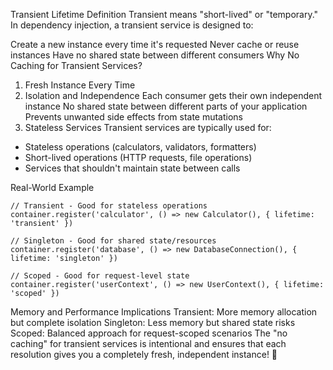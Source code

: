 Transient Lifetime Definition
Transient means "short-lived" or "temporary." In dependency injection, a transient service is designed to:

Create a new instance every time it's requested
Never cache or reuse instances
Have no shared state between different consumers
Why No Caching for Transient Services?

1. Fresh Instance Every Time
2. Isolation and Independence
   Each consumer gets their own independent instance
   No shared state between different parts of your application
   Prevents unwanted side effects from state mutations
3. Stateless Services
   Transient services are typically used for:

- Stateless operations (calculators, validators, formatters)
- Short-lived operations (HTTP requests, file operations)
- Services that shouldn't maintain state between calls

Real-World Example

```
// Transient - Good for stateless operations
container.register('calculator', () => new Calculator(), { lifetime: 'transient' })

// Singleton - Good for shared state/resources
container.register('database', () => new DatabaseConnection(), { lifetime: 'singleton' })

// Scoped - Good for request-level state
container.register('userContext', () => new UserContext(), { lifetime: 'scoped' })
```

Memory and Performance Implications
Transient: More memory allocation but complete isolation
Singleton: Less memory but shared state risks
Scoped: Balanced approach for request-scoped scenarios
The "no caching" for transient services is intentional and ensures that each resolution gives you a completely fresh, independent instance! 🎯
